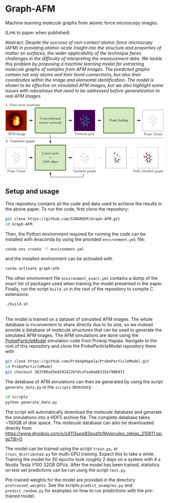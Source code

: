 # Graph-AFM
Machine learning molecule graphs from atomic force microscopy images.

(Link to paper when published)

Abstract:
_Despite the success of non-contact atomic force microscopy (AFM) in providing atomic-scale insight into the structure and properties of matter on surfaces, the wider applicability of the technique faces challenges in the difficulty of interpreting the measurement data. We tackle this problem by proposing a machine learning model for extracting molecule graphs of samples from AFM images. The predicted graphs contain not only atoms and their bond connections, but also their coordinates within the image and elemental identification. The model is shown to be effective on simulated AFM images, but we also highlight some issues with robustness that need to be addressed before generalization to real AFM images._

![Model schematic](model_schem.png)

## Setup and usage

This repository contains all the code and data used to achieve the results in the above paper. To run the code, first clone the repository:
```sh
git clone https://github.com/SINGROUP/Graph-AFM.git
cd Graph-AFM
```
Then, the Python environment required for running the code can be installed with Anaconda by using the provided `environment.yml` file:
```sh
conda env create -f environment.yml
```
and the installed environment can be activated with
```sh
conda activate graph-afm
```
The other environment file `environment_exact.yml` contains a dump of the exact list of packages used when training the model presented in the paper. Finally, run the script `build.sh` in the root of the repository to compile C extensions:
```sh
./build.sh
```
\
The model is trained on a dataset of simulated AFM images. The whole database is inconvenient to share directly due to its size, so we instead provide a database of molecule structures that can be used to generate the simulated AFM images. The AFM simulations are done using the [ProbeParticleModel](https://github.com/ProkopHapala/ProbeParticleModel) simulation code from Prokop Hapala. Navigate to the root of this repository and clone the ProbeParticleModel repository there with
```sh
git clone https://github.com/ProkopHapala/ProbeParticleModel.git
cd ProbeParticleModel
git checkout 363709ad3ed191422bfdcafea9ad6135e7906972
```
The database of AFM simulations can then be generated by using the script `generate_data.py` in the `scripts` directory:
```sh
cd scripts
python generate_data.py
```
The script will automatically download the molecule database and generate the simulations into a HDF5 archive file. The complete database takes ~150GB of disk space. The molecule database can also be downloaded directly from https://www.dropbox.com/s/z4113upq82puzht/Molecules_rebias_210611.tar.gz?dl=0.

The model can be trained using the script `train.py`, or `train_distributed.py` for multi-GPU training. Expect this to take a while. Training the model for 50 epochs took roughly 2 days on a system with 4 x Nvidia Tesla V100 32GB GPUs. After the model has been trained, statistics on test set predictions can be run using the script `test.py`.

Pre-trained weights for the model are provided in the directory `pretrained_weights`. See the scripts `predict_examples.py` and `predict_random.py` for examples on how to run predictions with the pre-trained model.
